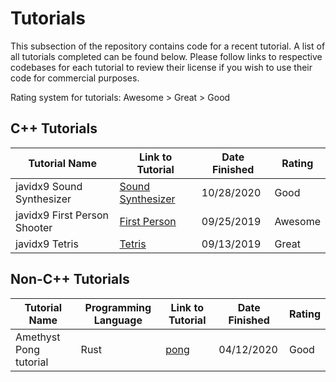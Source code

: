 # Tutorials
This subsection of the repository contains code for a recent tutorial. A list of all tutorials completed can be 
found below. Please follow links to respective codebases for each tutorial to review their license if you wish to use 
their code for commercial purposes.

Rating system for tutorials: Awesome > Great > Good

## C++ Tutorials
| Tutorial Name | Link to Tutorial | Date Finished | Rating |
| --- | --- | --- | --- |
| javidx9 Sound Synthesizer | [Sound Synthesizer](https://www.youtube.com/watch?v=tgamhuQnOkM) | 10/28/2020 | Good |
| javidx9 First Person Shooter | [First Person](https://www.youtube.com/watch?v=xW8skO7MFYw) | 09/25/2019 | Awesome |
| javidx9 Tetris|  [Tetris](https://www.youtube.com/watch?v=8OK8_tHeCIA) | 09/13/2019 | Great |

## Non-C++ Tutorials
| Tutorial Name | Programming Language |Link to Tutorial | Date Finished | Rating |
| --- | --- | --- | --- | --- |
| Amethyst Pong tutorial | Rust |[pong](https://book.amethyst.rs/stable/pong-tutorial.html) | 04/12/2020 | Good |
